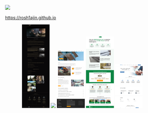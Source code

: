 

<p align="left">
  <a href="https://skillicons.dev">
    <img src="https://skillicons.dev/icons?i=html,css,js,react,vue,figma,ps,cpp" />
  </a>
</p>


https://rosh1ajin.github.io
<p align="center">
  <img src="https://github.com/rosh1ajin/rosh1ajin/blob/main/game.png" width="18%"/> 
  <img src="https://github.com/rosh1ajin/rosh1ajin/blob/main/lago.png" width="18%"/> 
  <img src="https://github.com/rosh1ajin/rosh1ajin/blob/main/evkl.png" width="18%"/> 
  <img src="https://github.com/rosh1ajin/rosh1ajin/blob/main/part.png" width="18%"/> 
  <img src="https://github.com/rosh1ajin/rosh1ajin/blob/main/lion.png" width="18%"/>
</p>
